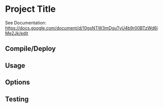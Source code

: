 # Project Title

See Documentation: https://docs.google.com/document/d/10gsNTW3mDguTyU4b9r00BTzWd6iMe2Jk/edit
## Compile/Deploy

## Usage

## Options

## Testing


